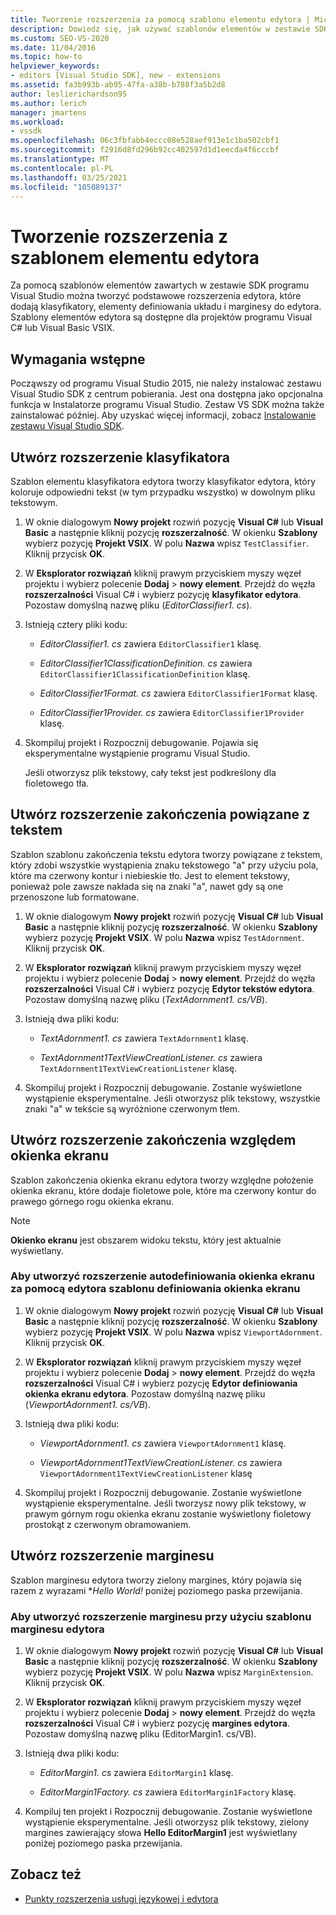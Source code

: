 ```yaml
---
title: Tworzenie rozszerzenia za pomocą szablonu elementu edytora | Microsoft Docs
description: Dowiedz się, jak używać szablonów elementów w zestawie SDK programu Visual Studio, aby tworzyć podstawowe rozszerzenia edytora, które dodają klasyfikatory, elementy definiowania układu i marginesy do edytora.
ms.custom: SEO-VS-2020
ms.date: 11/04/2016
ms.topic: how-to
helpviewer_keywords:
- editors [Visual Studio SDK], new - extensions
ms.assetid: fa3b993b-ab95-47fa-a38b-b788f3a5b2d8
author: leslierichardson95
ms.author: lerich
manager: jmartens
ms.workload:
- vssdk
ms.openlocfilehash: 06c3fbfabb4eccc08e528aef913e1c1ba502cbf1
ms.sourcegitcommit: f2916d8fd296b92cc402597d1d1eecda4f6cccbf
ms.translationtype: MT
ms.contentlocale: pl-PL
ms.lasthandoff: 03/25/2021
ms.locfileid: "105089137"
---
```

# <a name="create-an-extension-with-an-editor-item-template"></a>Tworzenie rozszerzenia z szablonem elementu edytora
Za pomocą szablonów elementów zawartych w zestawie SDK programu Visual Studio można tworzyć podstawowe rozszerzenia edytora, które dodają klasyfikatory, elementy definiowania układu i marginesy do edytora. Szablony elementów edytora są dostępne dla projektów programu Visual C# lub Visual Basic VSIX.

## <a name="prerequisites"></a>Wymagania wstępne
 Począwszy od programu Visual Studio 2015, nie należy instalować zestawu Visual Studio SDK z centrum pobierania. Jest ona dostępna jako opcjonalna funkcja w Instalatorze programu Visual Studio. Zestaw VS SDK można także zainstalować później. Aby uzyskać więcej informacji, zobacz [Instalowanie zestawu Visual Studio SDK](../extensibility/installing-the-visual-studio-sdk.md).

## <a name="create-a-classifier-extension"></a>Utwórz rozszerzenie klasyfikatora
 Szablon elementu klasyfikatora edytora tworzy klasyfikator edytora, który koloruje odpowiedni tekst (w tym przypadku wszystko) w dowolnym pliku tekstowym.

1. W oknie dialogowym **Nowy projekt** rozwiń pozycję **Visual C#** lub **Visual Basic** a następnie kliknij pozycję **rozszerzalność**. W okienku **Szablony** wybierz pozycję **Projekt VSIX**. W polu **Nazwa** wpisz `TestClassifier`. Kliknij przycisk **OK**.

2. W **Eksplorator rozwiązań** kliknij prawym przyciskiem myszy węzeł projektu i wybierz polecenie **Dodaj**  >  **nowy element**. Przejdź do węzła **rozszerzalności** Visual C# i wybierz pozycję **klasyfikator edytora**. Pozostaw domyślną nazwę pliku (*EditorClassifier1. cs*).

3. Istnieją cztery pliki kodu:

    - *EditorClassifier1. cs* zawiera `EditorClassifier1` klasę.

    - *EditorClassifier1ClassificationDefinition. cs* zawiera `EditorClassifier1ClassificationDefinition` klasę.

    - *EditorClassifier1Format. cs* zawiera `EditorClassifier1Format`  klasę.

    - *EditorClassifier1Provider. cs* zawiera `EditorClassifier1Provider` klasę.

4. Skompiluj projekt i Rozpocznij debugowanie. Pojawia się eksperymentalne wystąpienie programu Visual Studio.

     Jeśli otworzysz plik tekstowy, cały tekst jest podkreślony dla fioletowego tła.

## <a name="create-a-text-relative-adornment-extension"></a>Utwórz rozszerzenie zakończenia powiązane z tekstem
 Szablon szablonu zakończenia tekstu edytora tworzy powiązane z tekstem, który zdobi wszystkie wystąpienia znaku tekstowego "a" przy użyciu pola, które ma czerwony kontur i niebieskie tło. Jest to element tekstowy, ponieważ pole zawsze nakłada się na znaki "a", nawet gdy są one przenoszone lub formatowane.

1. W oknie dialogowym **Nowy projekt** rozwiń pozycję **Visual C#** lub **Visual Basic** a następnie kliknij pozycję **rozszerzalność**. W okienku **Szablony** wybierz pozycję **Projekt VSIX**. W polu **Nazwa** wpisz `TestAdornment`. Kliknij przycisk **OK**.

2. W **Eksplorator rozwiązań** kliknij prawym przyciskiem myszy węzeł projektu i wybierz polecenie **Dodaj**  >  **nowy element**. Przejdź do węzła **rozszerzalności** Visual C# i wybierz pozycję **Edytor tekstów edytora**. Pozostaw domyślną nazwę pliku (*TextAdornment1. cs/VB*).

3. Istnieją dwa pliki kodu:

    - *TextAdornment1. cs* zawiera `TextAdornment1` klasę.

    - *TextAdornment1TextViewCreationListener. cs* zawiera `TextAdornment1TextViewCreationListener` klasę.

4. Skompiluj projekt i Rozpocznij debugowanie. Zostanie wyświetlone wystąpienie eksperymentalne. Jeśli otworzysz plik tekstowy, wszystkie znaki "a" w tekście są wyróżnione czerwonym tłem.

## <a name="create-a-viewport-relative-adornment-extension"></a>Utwórz rozszerzenie zakończenia względem okienka ekranu
 Szablon zakończenia okienka ekranu edytora tworzy względne położenie okienka ekranu, które dodaje fioletowe pole, które ma czerwony kontur do prawego górnego rogu okienka ekranu.

> [!NOTE]
> **Okienko ekranu** jest obszarem widoku tekstu, który jest aktualnie wyświetlany.

### <a name="to-create-a-viewport-adornment-extension-by-using-the-editor-viewport-adornment-template"></a>Aby utworzyć rozszerzenie autodefiniowania okienka ekranu za pomocą edytora szablonu definiowania okienka ekranu

1. W oknie dialogowym **Nowy projekt** rozwiń pozycję **Visual C#** lub **Visual Basic** a następnie kliknij pozycję **rozszerzalność**. W okienku **Szablony** wybierz pozycję **Projekt VSIX**. W polu **Nazwa** wpisz `ViewportAdornment`. Kliknij przycisk **OK**.

2. W **Eksplorator rozwiązań** kliknij prawym przyciskiem myszy węzeł projektu i wybierz polecenie **Dodaj**  >  **nowy element**. Przejdź do węzła **rozszerzalności** Visual C# i wybierz pozycję **Edytor definiowania okienka ekranu edytora**. Pozostaw domyślną nazwę pliku (*ViewportAdornment1. cs/VB*).

3. Istnieją dwa pliki kodu:

    - *ViewportAdornment1. cs* zawiera `ViewportAdornment1` klasę.

    - *ViewportAdornment1TextViewCreationListener. cs* zawiera `ViewportAdornment1TextViewCreationListener` klasę

4. Skompiluj projekt i Rozpocznij debugowanie. Zostanie wyświetlone wystąpienie eksperymentalne. Jeśli tworzysz nowy plik tekstowy, w prawym górnym rogu okienka ekranu zostanie wyświetlony fioletowy prostokąt z czerwonym obramowaniem.

## <a name="create-a-margin-extension"></a>Utwórz rozszerzenie marginesu
 Szablon marginesu edytora tworzy zielony margines, który pojawia się razem z wyrazami **Hello World!* poniżej poziomego paska przewijania.

### <a name="to-create-a-margin-extension-by-using-the-editor-margin-template"></a>Aby utworzyć rozszerzenie marginesu przy użyciu szablonu marginesu edytora

1. W oknie dialogowym **Nowy projekt** rozwiń pozycję **Visual C#** lub **Visual Basic** a następnie kliknij pozycję **rozszerzalność**. W okienku **Szablony** wybierz pozycję **Projekt VSIX**. W polu **Nazwa** wpisz `MarginExtension`. Kliknij przycisk **OK**.

2. W **Eksplorator rozwiązań** kliknij prawym przyciskiem myszy węzeł projektu i wybierz polecenie **Dodaj**  >  **nowy element**. Przejdź do węzła **rozszerzalności** Visual C# i wybierz pozycję **margines edytora**. Pozostaw domyślną nazwę pliku (EditorMargin1. cs/VB).

3. Istnieją dwa pliki kodu:

    - *EditorMargin1. cs* zawiera `EditorMargin1` klasę.

    - *EditorMargin1Factory. cs* zawiera `EditorMargin1Factory` klasę.

4. Kompiluj ten projekt i Rozpocznij debugowanie. Zostanie wyświetlone wystąpienie eksperymentalne. Jeśli otworzysz plik tekstowy, zielony margines zawierający słowa **Hello EditorMargin1** jest wyświetlany poniżej poziomego paska przewijania.

## <a name="see-also"></a>Zobacz też
- [Punkty rozszerzenia usługi językowej i edytora](../extensibility/language-service-and-editor-extension-points.md)
